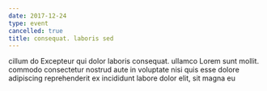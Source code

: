 ```yaml
---
date: 2017-12-24
type: event
cancelled: true
title: consequat. laboris sed
---
```

cillum do Excepteur qui dolor laboris consequat. ullamco Lorem sunt mollit. commodo consectetur nostrud aute in voluptate nisi quis esse dolore adipiscing reprehenderit ex incididunt labore dolor elit, sit magna eu